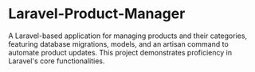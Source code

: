 # Laravel-Product-Manager
A Laravel-based application for managing products and their categories, featuring database migrations, models, and an artisan command to automate product updates. This project demonstrates proficiency in Laravel's core functionalities.
